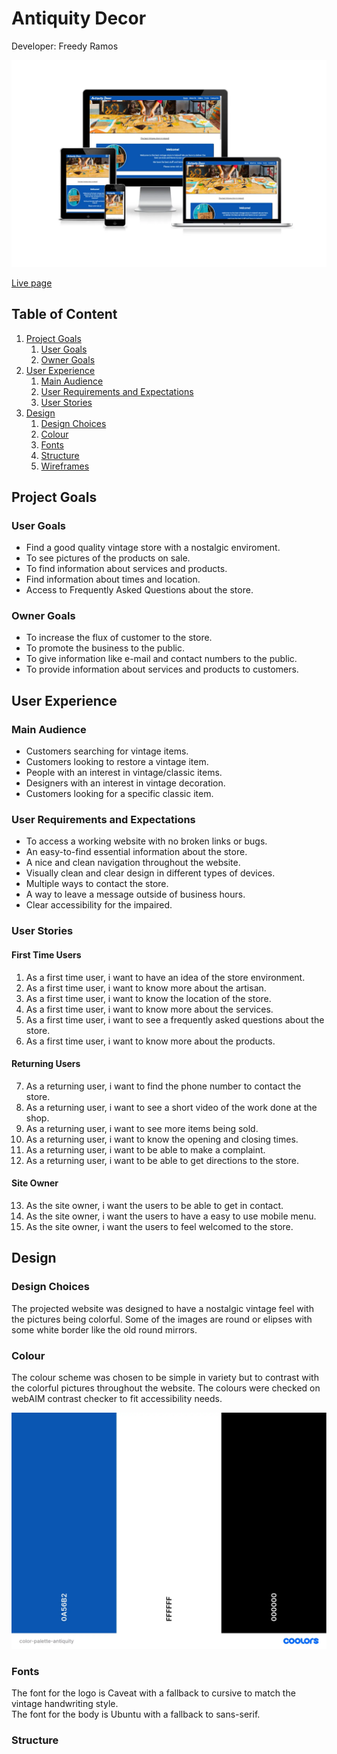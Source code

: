 # Antiquity Decor

Developer: Freedy Ramos

![Presentation image](docs/response-antiquity.webp)

[Live page](https://freedy-fr.github.io/CI-P1-Antiquity-Decor/)

## Table of Content

1. [Project Goals](#project-goals)
    1. [User Goals](#user-goals)
    2. [Owner Goals](#owner-goals)
2. [User Experience](#user-experience)
    1. [Main Audience](#main-audience)
    2. [User Requirements and Expectations](#user-requirements-and-expectations)
    3. [User Stories](#user-stories)
3. [Design](#design)
    1. [Design Choices](#design-choices)
    2. [Colour](#colours)
    3. [Fonts](#fonts)
    4. [Structure](#structure)
    5. [Wireframes](#wireframes)





## Project Goals

### User Goals

- Find a good quality vintage store with a nostalgic enviroment.
- To see pictures of the products on sale.
- To find information about services and products.
- Find information about times and location.
- Access to Frequently Asked Questions about the store.

### Owner Goals

- To increase the flux of customer to the store.
- To promote the business to the public.
- To give information like e-mail and contact numbers to the public.
- To provide information about services and products to customers.

## User Experience

### Main Audience

- Customers searching for vintage items.
- Customers looking to restore a vintage item.
- People with an interest in vintage/classic items.
- Designers with an interest in vintage decoration.
- Customers looking for a specific classic item.

### User Requirements and Expectations

- To access a working website with no broken links or bugs.
- An easy-to-find essential information about the store.
- A nice and clean navigation throughout the website.
- Visually clean and clear design in different types of devices.
- Multiple ways to contact the store.
- A way to leave a message outside of business hours.
- Clear accessibility for the impaired.

### User Stories

#### First Time Users

1. As a first time user, i want to have an idea of the store environment.
2. As a first time user, i want to know more about the artisan.
3. As a first time user, i want to know the location of the store.
4. As a first time user, i want to know more about the services.
5. As a first time user, i want to see a frequently asked questions about the store.
6. As a first time user, i want to know more about the products.

#### Returning Users

7. As a returning user, i want to find the phone number to contact the store.
8. As a returning user, i want to see a short video of the work done at the shop.
9. As a returning user, i want to see more items being sold.
10. As a returning user, i want to know the opening and closing times.
11. As a returning user, i want to be able to make a complaint.
12. As a returning user, i want to be able to get directions to the store.

#### Site Owner

13. As the site owner, i want the users to be able to get in contact.
14. As the site owner, i want the users to have a easy to use mobile menu.
15. As the site owner, i want the users to feel welcomed to the store.


## Design

### Design Choices

The projected website was designed to have a nostalgic vintage feel with the pictures being colorful.
Some of the images are round or elipses with some white border like the old round mirrors.

### Colour

The colour scheme was chosen to be simple in variety but to contrast with the colorful pictures throughout the website. The colours were checked on webAIM contrast checker to fit accessibility needs.

![Colour scheme](docs/color-palette-antiquity.webp)

### Fonts

The font for the logo is Caveat with a fallback to cursive to match the vintage handwriting style.
<br>
The font for the body is Ubuntu with a fallback to sans-serif.

### Structure 





